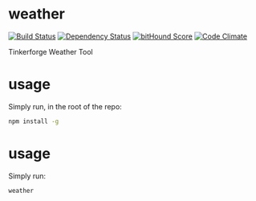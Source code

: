 # weather
[![Build Status](https://travis-ci.org/fscherwi/weather.svg)](https://travis-ci.org/fscherwi/weather) [![Dependency Status](https://david-dm.org/fscherwi/weather.svg)](https://david-dm.org/fscherwi/weather) [![bitHound Score](https://www.bithound.io/github/fscherwi/weather/badges/score.svg)](https://www.bithound.io/github/fscherwi/weather) [![Code Climate](https://codeclimate.com/github/fscherwi/weather/badges/gpa.svg)](https://codeclimate.com/github/fscherwi/weather)

Tinkerforge Weather Tool

# usage
Simply run, in the root of the repo:
```sh
npm install -g
```

# usage
Simply run:
```sh
weather
```
